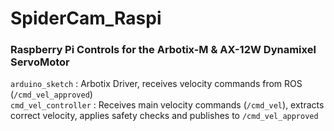 # SpiderCam_Raspi
### Raspberry Pi Controls for the Arbotix-M & AX-12W Dynamixel ServoMotor
`arduino_sketch` : Arbotix Driver, receives velocity commands from ROS (`/cmd_vel_approved`)  
`cmd_vel_controller` : Receives main velocity commands (`/cmd_vel`), extracts correct velocity, applies safety checks and publishes to `/cmd_vel_approved`
